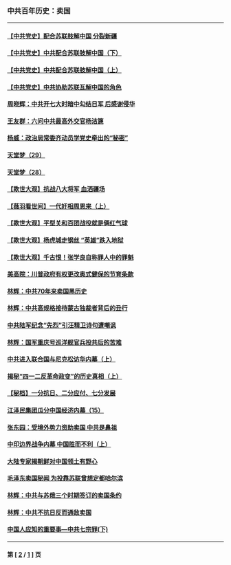 ### 中共百年历史：卖国
---
#### [【中共党史】配合苏联肢解中国 分裂新疆](../../pages/nf1176117/n13040700.md?06300430) 
#### [【中共党史】中共配合苏联肢解中国（下）](../../pages/nf1176117/n13035660.md?06300430) 
#### [【中共党史】中共配合苏联肢解中国（上）](../../pages/nf1176117/n13030262.md?06300430) 
#### [【中共党史】中共协助苏联瓦解中国的角色](../../pages/nf1176117/n13018109.md?06300430) 
#### [周晓辉：中共开七大时暗中勾结日军 后感谢侵华](../../pages/nf1176117/n12921960.md?06300430) 
#### [王友群：六问中共最高外交官杨洁篪](../../pages/nf1176117/n12836495.md?06300430) 
#### [杨威：政治局常委齐动员学党史牵出的“秘密”](../../pages/nf1176117/n12764642.md?06300430) 
#### [天堂梦（29）](../../pages/nf1176117/n12408465.md?06300430) 
#### [天堂梦（28）](../../pages/nf1176117/n12408309.md?06300430) 
#### [【欺世大观】抗战八大将军 血洒疆场](../../pages/nf1176117/n12357044.md?06300430) 
#### [【薇羽看世间】一代奸相周恩来（上）](../../pages/nf1176117/n12401109.md?06300430) 
#### [【欺世大观】平型关和百团战役就是俩红气球](../../pages/nf1176117/n12359157.md?06300430) 
#### [【欺世大观】杨虎城走钢丝 “英雄”跌入地狱](../../pages/nf1176117/n12358840.md?06300430) 
#### [【欺世大观】千古恨！张学良自称罪人中的罪魁](../../pages/nf1176117/n12358629.md?06300430) 
#### [美高院：川普政府有权更改奥式健保的节育条款](../../pages/nf1176117/n12242171.md?06300430) 
#### [林辉：中共70年来卖国黑历史](../../pages/nf1176117/n11552181.md?06300430) 
#### [林辉：中共高规格接待蒙古独裁者背后的丑行](../../pages/nf1176117/n11225005.md?06300430) 
#### [中共陆军纪念“先烈”引汪精卫诗句遭嘲讽](../../pages/nf1176117/n11153345.md?06300430) 
#### [林辉：国军重庆号巡洋舰官兵投共后的苦难](../../pages/nf1176117/n10997801.md?06300430) 
#### [中共进入联合国与尼克松访华内幕（上）](../../pages/nf1176117/n10138788.md?06300430) 
#### [揭秘“四一二反革命政变”的历史真相（上）](../../pages/nf1176117/n9996650.md?06300430) 
#### [【秘档】一分抗日、二分应付、七分发展](../../pages/nf1176117/n9331484.md?06300430) 
#### [江泽民集团瓜分中国经济内幕（15）](../../pages/nf1176117/n9268584.md?06300430) 
#### [张东园：受境外势力资助卖国 中共是鼻祖](../../pages/nf1176117/n9272480.md?06300430) 
#### [中印边界战争内幕 中国胜而不利（上）](../../pages/nf1176117/n9252458.md?06300430) 
#### [大陆专家揭朝鲜对中国领土有野心](../../pages/nf1176117/n9074056.md?06300430) 
#### [毛泽东卖国秘闻 为投靠苏联曾想定都哈尔滨](../../pages/nf1176117/n9058631.md?06300430) 
#### [林辉：中共与苏俄三个时期签订的卖国条约](../../pages/nf1176117/n9036062.md?06300430) 
#### [林辉：中共不抗日反而通敌卖国](../../pages/nf1176117/n8840492.md?06300430) 
#### [中国人应知的重要事—中共七宗罪(下)](../../pages/nf1176117/n8823799.md?06300430) 

---
#### 第 [ [2](./2.md?06300430) / [1](./1.md?06300430) ] 页
